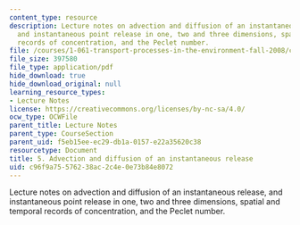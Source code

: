```yaml
---
content_type: resource
description: Lecture notes on advection and diffusion of an instantaneous release,
  and instantaneous point release in one, two and three dimensions, spatial and temporal
  records of concentration, and the Peclet number.
file: /courses/1-061-transport-processes-in-the-environment-fall-2008/c96f9a75576238ac2c4e0e73b84e8072_lec_05.pdf
file_size: 397580
file_type: application/pdf
hide_download: true
hide_download_original: null
learning_resource_types:
- Lecture Notes
license: https://creativecommons.org/licenses/by-nc-sa/4.0/
ocw_type: OCWFile
parent_title: Lecture Notes
parent_type: CourseSection
parent_uid: f5eb15ee-ec29-db1a-0157-e22a35620c38
resourcetype: Document
title: 5. Advection and diffusion of an instantaneous release
uid: c96f9a75-5762-38ac-2c4e-0e73b84e8072
---
```

Lecture notes on advection and diffusion of an instantaneous release, and instantaneous point release in one, two and three dimensions, spatial and temporal records of concentration, and the Peclet number.